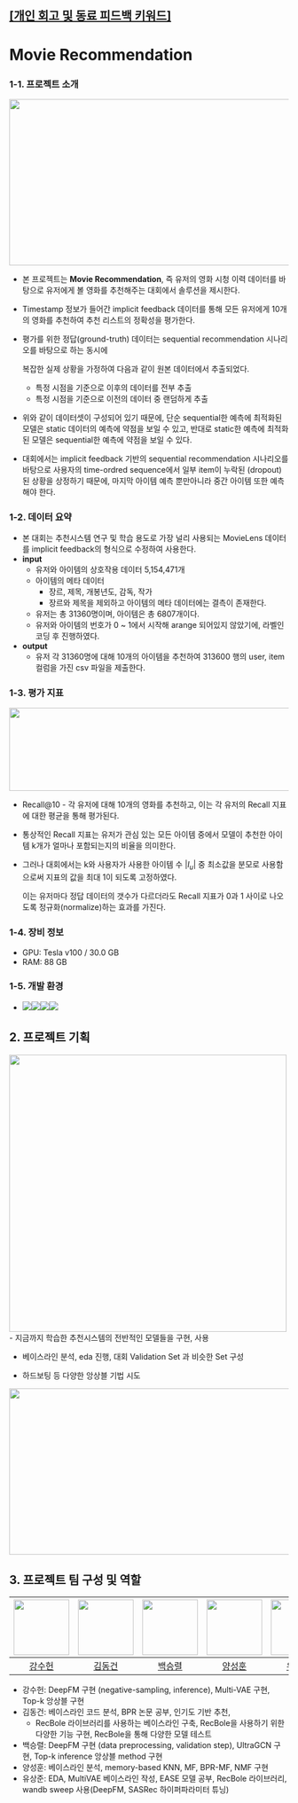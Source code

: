 ## [[개인 회고 및 동료 피드백 키워드]](https://github.com/p-idx/level2_movierecommendation_recsys-level2-recsys-11/wiki/Movie-Rec-%ED%94%84%EB%A1%9C%EC%A0%9D%ED%8A%B8-%EA%B0%9C%EC%9D%B8-%ED%9A%8C%EA%B3%A0-%EB%B0%8F-%EB%8F%99%EB%A3%8C-%ED%94%BC%EB%93%9C%EB%B0%B1-%ED%82%A4%EC%9B%8C%EB%93%9C)

# Movie Recommendation

### 1-1. 프로젝트 소개

<img src="https://user-images.githubusercontent.com/55279227/218377694-d1d7ca3d-139f-40d9-8ec6-22514ffdb720.png" width="800" height="300"/>

- 본 프로젝트는 **Movie Recommendation**, 즉 유저의 영화 시청 이력 데이터를 바탕으로 유저에게 볼 영화를 추천해주는 대회에서 솔루션을 제시한다.
- Timestamp 정보가 들어간 implicit feedback 데이터를 통해 모든 유저에게 10개의 영화를 추천하여 추천 리스트의 정확성을 평가한다.
- 평가를 위한 정답(ground-truth) 데이터는 sequential recommendation 시나리오를 바탕으로 하는 동시에
    
    복잡한 실제 상황을 가정하여 다음과 같이 원본 데이터에서 추출되었다.
    
    - 특정 시점을 기준으로 이후의 데이터를 전부 추출
    - 특정 시점을 기준으로 이전의 데이터 중 랜덤하게 추출

- 위와 같이 데이터셋이 구성되어 있기 때문에, 단순 sequential한 예측에 최적화된 모델은 static 데이터의 예측에 약점을 보일 수 있고, 반대로 static한 예측에 최적화된 모델은 sequential한 예측에 약점을 보일 수 있다.

- 대회에서는 implicit feedback 기반의 sequential recommendation 시나리오를 바탕으로 사용자의 time-ordred sequence에서 일부 item이 누락된 (dropout)된 상황을 상정하기 때문에, 마지막 아이템 예측 뿐만아니라 중간 아이템 또한 예측해야 한다.


### 1-2. 데이터 요약

- 본 대회는 추천시스템 연구 및 학습 용도로 가장 널리 사용되는 MovieLens 데이터를 implicit feedback의 형식으로 수정하여 사용한다.
- **input**
    - 유저와 아이템의 상호작용 데이터 5,154,471개
    - 아이템의 메타 데이터
        - 장르, 제목, 개봉년도, 감독, 작가
        - 장르와 제목을 제외하고 아이템의 메타 데이터에는 결측이 존재한다.
    - 유저는 총 31360명이며, 아이템은 총 6807개이다.
    - 유저와 아이템의 번호가 0 ~ 1에서 시작해 arange 되어있지 않았기에, 라벨인코딩 후 진행하였다.
- **output**
    - 유저 각 31360명에 대해 10개의 아이템을 추천하여 313600 행의 user, item 컬럼을 가진 csv 파일을 제출한다.

### 1-3. 평가 지표
<img src="https://user-images.githubusercontent.com/55279227/218377636-2b2eff70-9eb9-48d3-9aa4-173a9b270c63.png" width="800" height="150"/>

- Recall@10 - 각 유저에 대해 10개의 영화를 추천하고, 이는 각 유저의 Recall 지표에 대한 평균을 통해 평가된다.
- 통상적인 Recall 지표는 유저가 관심 있는 모든 아이템 중에서 모델이 추천한 아이템 k개가 얼마나 포함되는지의 비율을 의미한다.
- 그러나 대회에서는 k와 사용자가 사용한 아이템 수 $|I_u|$ 중 최소값을 분모로 사용함으로써 지표의 값을 최대 1이 되도록 고정하였다.
    
    이는 유저마다 정답 데이터의 갯수가 다르더라도 Recall 지표가 0과 1 사이로 나오도록 정규화(normalize)하는 효과를 가진다.
    

### 1-4. 장비 정보

- GPU: Tesla v100 / 30.0 GB
- RAM: 88 GB

### 1-5. 개발 환경

- <img src="https://img.shields.io/badge/github-181717?style=for-the-badge&logo=github&logoColor=white"><img src="https://img.shields.io/badge/vsc-007ACC?style=for-the-badge&logo=visualstudiocode&logoColor=white"><img src="https://img.shields.io/badge/anaconda-44A833?style=for-the-badge&logo=anaconda&logoColor=white"><img src="https://img.shields.io/badge/w&b-FFBE00?style=for-the-badge&logo=weightsandbiases&logoColor=white">

## 2. 프로젝트 기획

<img src="https://user-images.githubusercontent.com/55279227/218377992-c2af78bc-9b88-4f49-8cd7-2ca22c2eb760.jpg" width="500" height="500"/>
 - 지금까지 학습한 추천시스템의 전반적인 모델들을 구현, 사용

 - 베이스라인 분석, eda 진행, 대회 Validation Set 과 비슷한 Set 구성

 - 하드보팅 등 다양한 앙상블 기법 시도
<img src="https://user-images.githubusercontent.com/55279227/218378054-a4181bee-a6a4-4810-accd-0e130ba58a83.png" width="700" height="300"/>

## 3. 프로젝트 팀 구성 및 역할
| [<img src="https://github.com/soso6079.png" width="100px">](https://github.com/soso6079) | [<img src="https://github.com/Zerotay.png" width="100px">](https://github.com/Zerotay) | [<img src="https://github.com/mbaek01.png" width="100px">](https://github.com/mbaek01) | [<img src="https://github.com/p-idx.png?v=4" width="100px">](https://github.com/p-idx) | [<img src="https://github.com/sj970806.png?v=4" width="100px">](https://github.com/sj970806) |  
| :---: | :---: | :---: | :---: | :---: |  
| [강수헌](https://github.com/soso6079) | [김동건](https://github.com/Zerotay) | [백승렬](https://github.com/mbaek01) | [양성훈](https://github.com/p-idx) | [유상준](https://github.com/sj970806) |

- 강수헌: DeepFM 구현 (negative-sampling, inference), Multi-VAE 구현, Top-k 앙상블 구현
- 김동건: 베이스라인 코드 분석, BPR 논문 공부, 인기도 기반 추천,
    - RecBole 라이브러리를 사용하는 베이스라인 구축, RecBole을 사용하기 위한 다양한 기능 구현, RecBole을 통해 다양한 모델 테스트
- 백승렬: DeepFM 구현 (data preprocessing, validation step), UltraGCN 구현, Top-k inference 앙상블 method 구현
- 양성훈:  베이스라인 분석, memory-based KNN, MF, BPR-MF, NMF 구현
- 유상준: EDA, MultiVAE 베이스라인 작성, EASE 모델 공부, RecBole 라이브러리, wandb sweep 사용(DeepFM, SASRec 하이퍼파라미터 튜닝)

